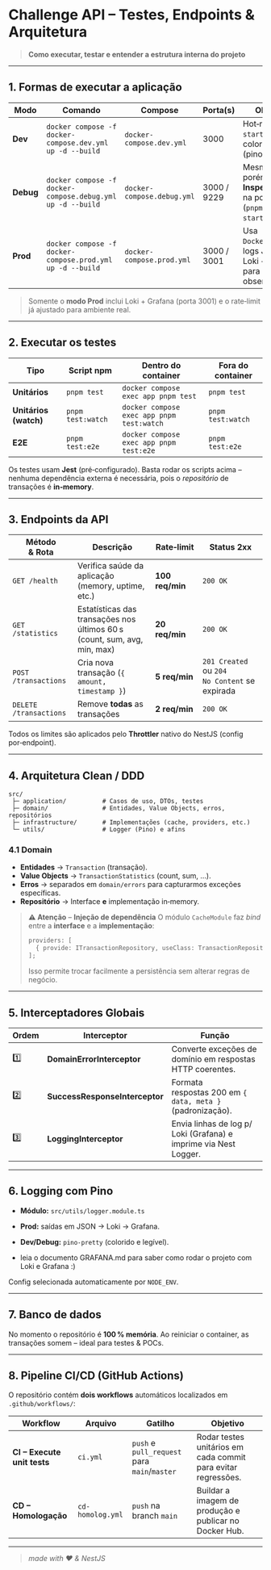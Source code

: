 # Challenge API – Testes, Endpoints & Arquitetura

> **Como executar, testar e entender a estrutura interna do projeto**

---

## 1. Formas de executar a aplicação

| Modo      | Comando                                                    | Compose                    | Porta(s)    | Observação                                                                              |
| --------- | ---------------------------------------------------------- | -------------------------- | ----------- | --------------------------------------------------------------------------------------- |
| **Dev**   | `docker compose -f docker-compose.dev.yml up -d --build`   | `docker-compose.dev.yml`   | 3000        | Hot‑reload (`pnpm start:dev`) e logs coloridos (pino‑pretty).                           |
| **Debug** | `docker compose -f docker-compose.debug.yml up -d --build` | `docker-compose.debug.yml` | 3000 / 9229 | Mesmo que _Dev_ porém com **Node Inspector** aberto na porta 9229 (`pnpm start:debug`). |
| **Prod**  | `docker compose -f docker-compose.prod.yml up -d --build`  | `docker-compose.prod.yml`  | 3000 / 3001 | Usa `Dockerfile.server`, logs JSON, Loki + Grafana para observabilidade.                |

> Somente o **modo Prod** inclui Loki + Grafana (porta 3001) e o rate‑limit já ajustado para ambiente real.

---

## 2. Executar os testes

| Tipo                  | Script npm        | Dentro do container                       | Fora do container |
| --------------------- | ----------------- | ----------------------------------------- | ----------------- |
| **Unitários**         | `pnpm test`       | `docker compose exec app pnpm test`       | `pnpm test`       |
| **Unitários (watch)** | `pnpm test:watch` | `docker compose exec app pnpm test:watch` | `pnpm test:watch` |
| **E2E**               | `pnpm test:e2e`   | `docker compose exec app pnpm test:e2e`   | `pnpm test:e2e`   |

Os testes usam **Jest** (pré‑configurado). Basta rodar os scripts acima – nenhuma dependência externa é necessária, pois o _repositório_ de transações é **in‑memory**.

---

## 3. Endpoints da API

| Método & Rota          | Descrição                                                                | Rate‑limit      | Status 2xx                                    |
| ---------------------- | ------------------------------------------------------------------------ | --------------- | --------------------------------------------- |
| `GET /health`          | Verifica saúde da aplicação (memory, uptime, etc.)                       | **100 req/min** | `200 OK`                                      |
| `GET /statistics`      | Estatísticas das transações nos últimos 60 s (count, sum, avg, min, max) | **20 req/min**  | `200 OK`                                      |
| `POST /transactions`   | Cria nova transação (`{ amount, timestamp }`)                            | **5 req/min**   | `201 Created` ou `204 No Content` se expirada |
| `DELETE /transactions` | Remove **todas** as transações                                           | **2 req/min**   | `200 OK`                                      |

Todos os limites são aplicados pelo **Throttler** nativo do NestJS (config por‑endpoint).

---

## 4. Arquitetura **Clean / DDD**

```
src/
 ├─ application/          # Casos de uso, DTOs, testes
 ├─ domain/               # Entidades, Value Objects, erros, repositórios
 ├─ infrastructure/       # Implementações (cache, providers, etc.)
 └─ utils/                # Logger (Pino) e afins
```

### 4.1 Domain

- **Entidades** → `Transaction` (transação).
- **Value Objects** → `TransactionStatistics` (count, sum, …).
- **Erros** → separados em `domain/errors` para capturarmos exceções específicas.
- **Repositório** → Interface **e** implementação in‑memory.

> **⚠️ Atenção** – **Injeção de dependência**
> O módulo `CacheModule` faz _bind_ entre a **interface** e a **implementação**:
>
> ```ts
> providers: [
>   { provide: ITransactionRepository, useClass: TransactionRepositoryImpl },
> ];
> ```
>
> Isso permite trocar facilmente a persistência sem alterar regras de negócio.

---

## 5. Interceptadores Globais

| Ordem | Interceptor                    | Função                                                           |
| ----- | ------------------------------ | ---------------------------------------------------------------- |
| 1️⃣    | **DomainErrorInterceptor**     | Converte exceções de domínio em respostas HTTP coerentes.        |
| 2️⃣    | **SuccessResponseInterceptor** | Formata respostas 200 em `{ data, meta }` (padronização).        |
| 3️⃣    | **LoggingInterceptor**         | Envia linhas de log p/ Loki (Grafana) e imprime via Nest Logger. |

---

## 6. Logging com **Pino**

- **Módulo:** `src/utils/logger.module.ts`
- **Prod:** saídas em JSON → Loki → Grafana.
- **Dev/Debug:** `pino-pretty` (colorido e legível).

- leia o documento GRAFANA.md para saber como rodar o projeto com Loki e Grafana :) 

Config selecionada automaticamente por `NODE_ENV`.

---

## 7. Banco de dados

No momento o repositório é **100 % memória**.
Ao reiniciar o container, as transações somem – ideal para testes & POCs.

---

## 8. Pipeline CI/CD (GitHub Actions)

O repositório contém **dois workflows** automáticos localizados em `.github/workflows/`:

| Workflow                    | Arquivo          | Gatilho                                      | Objetivo                                                      |
| --------------------------- | ---------------- | -------------------------------------------- | ------------------------------------------------------------- |
| **CI – Execute unit tests** | `ci.yml`         | `push` e `pull_request` para `main`/`master` | Rodar testes unitários em cada commit para evitar regressões. |
| **CD – Homologação**        | `cd-homolog.yml` | `push` na branch `main`                      | Buildar a imagem de produção e publicar no Docker Hub.        |

---

> _made with ❤️ & NestJS_
